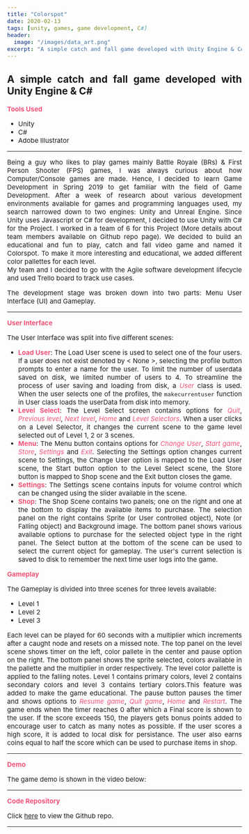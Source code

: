 ```yaml
---
title: "Colorspot"
date: 2020-02-13
tags: [unity, games, game development, C#]
header:
  image: "/images/data_art.png"
excerpt: "A simple catch and fall game developed with Unity Engine & C#"
---
```


<style>
b {
    color: #f25278;
}

i {
    color: #f25278;
}

body {
    text-align: justify;
    font-size: 15px;
}
</style>

## A simple catch and fall game developed with Unity Engine & C#

<b>Tools Used</b>
<ul>
    <li>Unity</li>
    <li>C#</li>
    <li>Adobe Illustrator</li>
</ul>

---

Being a guy who likes to play games mainly Battle Royale (BRs) & First Person Shooter (FPS) games, 
I was always curious about how Computer/Console games are made. 
Hence, I decided to learn Game Development in Spring 2019 to get familiar with the field of Game Development. 
After a week of research about various development environments available for 
games and programming languages used, my search narrowed down to two engines: 
Unity and Unreal Engine. 
Since Unity uses Javascript or C# for development, I decided to use Unity with C# for the Project. 
I worked in a team of 6 for this Project (More details about team members available on Github repo page). We decided to build an educational and fun to play, catch and fall video game and named it Colorspot. To make it more interesting and educational, we added different color pallettes for each level.  
My team and I decided to go with the Agile software development lifecycle and used Trello board to track use cases.

The development stage was broken down into two parts: Menu User Interface (UI) and Gameplay.

---

<b> User Interface</b>

The User Interface was split into five different scenes: 
<ul>
    <li>
        <b>Load User</b>: The Load User scene is used to select one of the four users. If a user does not exist denoted by < None >, selecting the profile button prompts to enter a name for the user. To limit the number of userdata saved on disk, we limited number of users to 4. To streamline the process of user saving and loading from disk, a <i>User</i> class is used. When the user selects one of the profiles, the <code>makecurrentuser</code> function in User class loads the userData from disk into memory.
    </li>
    <li>
        <b>Level Select</b>: The Level Select screen contains options for <i>Quit</i>, <i>Previous level</i>, <i>Next level</i>, <i>Home</i> and <i>Level Selectors</i>. When a user clicks on a Level Selector, it changes the current scene to the game level selected out of Level 1, 2 or 3 scenes.
        <!-- add youtube video snippet here showing the select level scene, same for other scenes--> 
    </li>
    <li>
        <b>Menu</b>: The Menu button contains options for <i>Change User</i>, <i>Start game</i>, <i>Store</i>, <i>Settings</i> and <i>Exit</i>. Selecting the Settings option changes current scene to Settings, the Change User option is mapped to the Load User scene, the Start button option to the Level Select scene, the Store button is mapped to Shop scene and the Exit button closes the game.
    </li>
    <li>
        <b>Settings</b>: The Settings scene contains inputs for volume control which can be changed using the slider available in the scene.
    </li>
    <li>
        <b>Shop</b>: The Shop Scene contains two panels; one on the right and one at the bottom to display the available items to purchase. The selection panel on the right contains Sprite (or User controlled object), Note (or Falling object) and Background image. The bottom panel shows various available options to purchase for the selected object type in the right panel. The Select button at the bottom of the scene can be used to select the current object for gameplay. The user's current selection is saved to disk to remember the next time user logs into the game.
    </li>
</ul>

<b>Gameplay</b>

The Gameplay is divided into three scenes for three levels available:
<ul>
    <li>Level 1</li>
    <li>Level 2</li>
    <li>Level 3</li>
</ul>
Each level can be played for 60 seconds with a multiplier which increments after a caught node and resets on a missed note. The top panel on the level scene shows timer on the left, color pallete in the center and pause option on the right. The bottom panel shows the sprite selected, colors available in the pallette and the multiplier in order respectively. The level color pallette is applied to the falling notes. Level 1 contains primary colors, level 2 contains secondary colors and level 3 contains tertiary colors.This feature was added to make the game educational. The pause button pauses the timer and shows options to <i>Resume game</i>, <i>Quit game</i>, <i>Home</i> and <i>Restart</i>. The game ends when the timer reaches 0 after which a Final score is shown to the user. If the score exceeds 150, the players gets bonus points added to encourage user to catch as many notes as possible. If the user scores a high score, it is added to local disk for persistance. The user also earns coins equal to half the score which can be used to purchase items in shop.

---

<b>Demo</b>

The game demo is shown in the video below:
<!--Add youtube video snippet here-->

---

<b>Code Repository</b>

Click <a href="https://github.com/kasim95/Unity_Colorspot" target="_blank">here</a> to view the Github repo.

---
